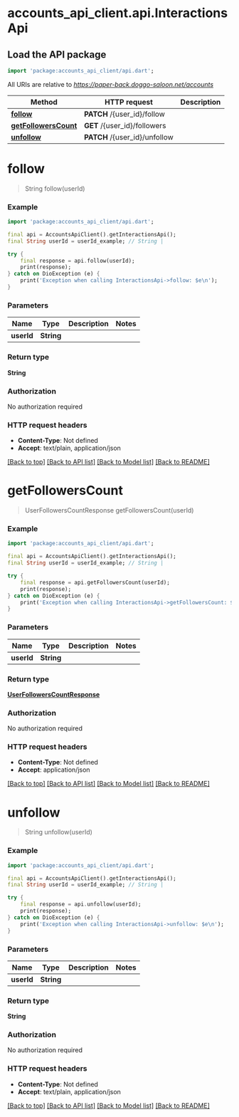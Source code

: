 # accounts_api_client.api.InteractionsApi

## Load the API package
```dart
import 'package:accounts_api_client/api.dart';
```

All URIs are relative to *https://paper-back.doggo-saloon.net/accounts*

Method | HTTP request | Description
------------- | ------------- | -------------
[**follow**](InteractionsApi.md#follow) | **PATCH** /{user_id}/follow | 
[**getFollowersCount**](InteractionsApi.md#getfollowerscount) | **GET** /{user_id}/followers | 
[**unfollow**](InteractionsApi.md#unfollow) | **PATCH** /{user_id}/unfollow | 


# **follow**
> String follow(userId)



### Example
```dart
import 'package:accounts_api_client/api.dart';

final api = AccountsApiClient().getInteractionsApi();
final String userId = userId_example; // String | 

try {
    final response = api.follow(userId);
    print(response);
} catch on DioException (e) {
    print('Exception when calling InteractionsApi->follow: $e\n');
}
```

### Parameters

Name | Type | Description  | Notes
------------- | ------------- | ------------- | -------------
 **userId** | **String**|  | 

### Return type

**String**

### Authorization

No authorization required

### HTTP request headers

 - **Content-Type**: Not defined
 - **Accept**: text/plain, application/json

[[Back to top]](#) [[Back to API list]](../README.md#documentation-for-api-endpoints) [[Back to Model list]](../README.md#documentation-for-models) [[Back to README]](../README.md)

# **getFollowersCount**
> UserFollowersCountResponse getFollowersCount(userId)



### Example
```dart
import 'package:accounts_api_client/api.dart';

final api = AccountsApiClient().getInteractionsApi();
final String userId = userId_example; // String | 

try {
    final response = api.getFollowersCount(userId);
    print(response);
} catch on DioException (e) {
    print('Exception when calling InteractionsApi->getFollowersCount: $e\n');
}
```

### Parameters

Name | Type | Description  | Notes
------------- | ------------- | ------------- | -------------
 **userId** | **String**|  | 

### Return type

[**UserFollowersCountResponse**](UserFollowersCountResponse.md)

### Authorization

No authorization required

### HTTP request headers

 - **Content-Type**: Not defined
 - **Accept**: application/json

[[Back to top]](#) [[Back to API list]](../README.md#documentation-for-api-endpoints) [[Back to Model list]](../README.md#documentation-for-models) [[Back to README]](../README.md)

# **unfollow**
> String unfollow(userId)



### Example
```dart
import 'package:accounts_api_client/api.dart';

final api = AccountsApiClient().getInteractionsApi();
final String userId = userId_example; // String | 

try {
    final response = api.unfollow(userId);
    print(response);
} catch on DioException (e) {
    print('Exception when calling InteractionsApi->unfollow: $e\n');
}
```

### Parameters

Name | Type | Description  | Notes
------------- | ------------- | ------------- | -------------
 **userId** | **String**|  | 

### Return type

**String**

### Authorization

No authorization required

### HTTP request headers

 - **Content-Type**: Not defined
 - **Accept**: text/plain, application/json

[[Back to top]](#) [[Back to API list]](../README.md#documentation-for-api-endpoints) [[Back to Model list]](../README.md#documentation-for-models) [[Back to README]](../README.md)

